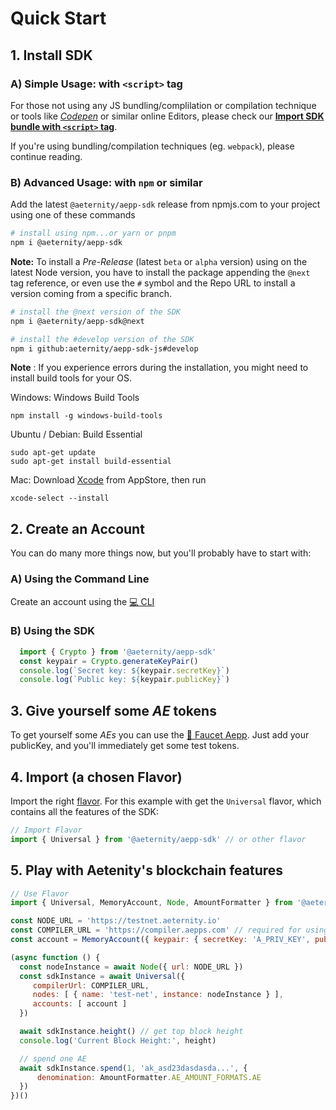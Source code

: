 # Quick Start

## 1. Install SDK
### A) Simple Usage: with `<script>` tag
For those not using any JS bundling/complilation or compilation technique or tools like [_Codepen_](https://codepen.io/pen/) or similar online Editors, please check our [**Import SDK bundle with `<script>` tag**](import-script-tag.md).

If you're using bundling/compilation techniques (eg. `webpack`), please continue reading.

### B) Advanced Usage: with `npm` or similar
Add the latest `@aeternity/aepp-sdk` release from npmjs.com to your project using one of these commands

```bash
# install using npm...or yarn or pnpm
npm i @aeternity/aepp-sdk
```

**Note:** To install a _Pre-Release_ (latest `beta` or `alpha` version) using on the latest Node version, you have to install the package appending the `@next` tag reference, or even use the `#` symbol and the Repo URL to install a version coming from a specific branch.
```bash
# install the @next version of the SDK
npm i @aeternity/aepp-sdk@next

# install the #develop version of the SDK
npm i github:aeternity/aepp-sdk-js#develop
```

**Note** : If you experience errors during the installation, you might need to install build tools for your OS.

Windows: Windows Build Tools
```
npm install -g windows-build-tools
```
Ubuntu / Debian: Build Essential
```
sudo apt-get update
sudo apt-get install build-essential
```
Mac:
Download [Xcode](https://apps.apple.com/de/app/xcode/id497799835?mt=12) from AppStore, then run
```
xcode-select --install
```

## 2. Create an Account
You can do many more things now, but you'll probably have to start with:

### A) Using the Command Line
Create an account using the [💻 CLI](https://github.com/aeternity/aepp-cli-js)

### B) Using the SDK

```javascript
  import { Crypto } from '@aeternity/aepp-sdk'
  const keypair = Crypto.generateKeyPair()
  console.log(`Secret key: ${keypair.secretKey}`)
  console.log(`Public key: ${keypair.publicKey}`)
```

## 3. Give yourself some _AE_ tokens
To get yourself some _AEs_ you can use the [🚰 Faucet Aepp](https://faucet.aepps.com/). Just add your publicKey, and you'll immediately get some test tokens.


## 4. Import (a chosen Flavor)

Import the right [flavor](../README.md#flavors--entry-points). For this example with get the `Universal` flavor, which contains all the features of the SDK:

```js
// Import Flavor
import { Universal } from '@aeternity/aepp-sdk' // or other flavor
```

## 5. Play with Aetenity's blockchain features

```js
// Use Flavor
import { Universal, MemoryAccount, Node, AmountFormatter } from '@aeternity/aepp-sdk'

const NODE_URL = 'https://testnet.aeternity.io'
const COMPILER_URL = 'https://compiler.aepps.com' // required for using Contract
const account = MemoryAccount({ keypair: { secretKey: 'A_PRIV_KEY', publicKey: 'A_PUB_ADDRESS' } })

(async function () {
  const nodeInstance = await Node({ url: NODE_URL })
  const sdkInstance = await Universal({
     compilerUrl: COMPILER_URL,
     nodes: [ { name: 'test-net', instance: nodeInstance } ],
     accounts: [ account ]
  })

  await sdkInstance.height() // get top block height
  console.log('Current Block Height:', height)

  // spend one AE
  await sdkInstance.spend(1, 'ak_asd23dasdasda...', {
      denomination: AmountFormatter.AE_AMOUNT_FORMATS.AE
  })
})()
```
